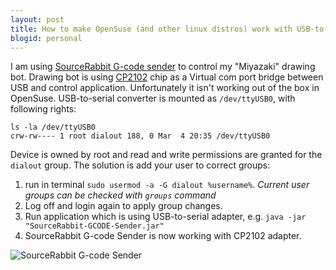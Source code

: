 ```yaml
---
layout: post
title: How to make OpenSuse (and other linux distros) work with USB-to-serail adapter.
blogid: personal
---
```


I am using [SourceRabbit G-code sender](https://www.sourcerabbit.com/) to control my "Miyazaki" drawing bot.
Drawing bot is using [CP2102](https://www.silabs.com/products/interface/usb-bridges/classic-usb-bridges/device.cp2102) chip as a Virtual com port bridge between USB and control application.
Unfortunately it isn't working out of the box in OpenSuse. 
USB-to-serial converter is mounted as `/dev/ttyUSB0`, with following rights:

```
ls -la /dev/ttyUSB0
crw-rw---- 1 root dialout 188, 0 Mar  4 20:35 /dev/ttyUSB0
```
Device is owned by root and read and write permissions are granted for the `dialout` group.
The solution is add your user to correct groups:
1. run in terminal `sudo usermod -a -G dialout %username%`.
*Current user groups can be checked with `groups` command*
2. Log off and login again to apply group changes. 
3. Run application which is using USB-to-serial adapter, e.g. `java -jar "SourceRabbit-GCODE-Sender.jar"`
4. SourceRabbit G-code Sender is now working with CP2102 adapter.

![SourceRabbit G-code Sender](/img/SourceRabbit-G-code-Sender.png "SourceRabbit G-code Sender")

